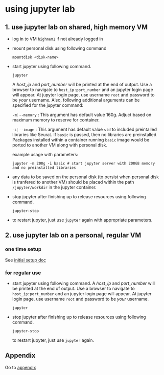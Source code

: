 # using jupyter lab

## 1. use jupyter lab on shared, high memory VM
- log in to VM `highmem1` if not already logged in
- mount personal disk using following command
    ```
    mountdisk <disk-name>
    ```
- start jupyter using following command. 
    ```
    jupyter
    ```
    A _host_ip_ and _port_number_ will be
    printed at the end of output. Use a browser to navigate to
    ```host_ip:port_number``` and an jupyter login page will appear. At jupyter
    login page, use username ```root``` and password to be _your_ username.
    Also, following additional arguments can be specified for the jupyter command:

    `-m|--memory` : This argument has default value 160g. Adjuct based on maximum memory to reserve for container.

    `-i|--image` : This argument has default value `std` to included preintalled libraries like Seurat. If `basic` is passed, then no libraries are preinstalled. Packages installed within a container running `basic` image would be ported to another VM along with personal disk.

    example usage with parameters:

    ```
    jupyter -m 200g -i basic # start jupyter server with 200GB memory and no preinstalled libraries
    ```
- any data to be saved on the personal disk (to persist when personal disk is tranfered to another VM) should be placed within the path `/jupyter/workdir` in the jupyter container.

- stop jupyter after finishing up to release resources using following command. 
    ```
    jupyter-stop
    ```
- to restart jupyter, just use ```jupyter``` again with appropriate parameters.


## 2. use jupyter lab on a personal, regular VM

### one time setup

See [initial setup doc](/docs/initial.md)  

### for regular use

- start jupyter using following command. A _host_ip_ and _port_number_ will be
printed at the end of output. Use a browser to navigate to
```host_ip:port_number``` and an jupyter login page will appear. At jupyter
login page, use username ```root``` and password to be _your_ username.
    ```
    jupyter
    ```
- stop jupyter after finishing up to release resources using following command. 
    ```
    jupyter-stop
    ```
    to restart jupyter, just use ```jupyter``` again.

## Appendix

Go to [appendix](/docs/appendix.md)
